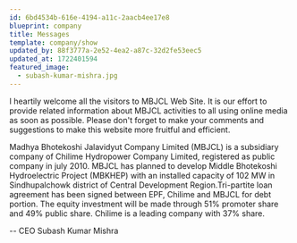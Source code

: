 ```yaml
---
id: 6bd4534b-616e-4194-a11c-2aacb4ee17e8
blueprint: company
title: Messages
template: company/show
updated_by: 88f3777a-2e52-4ea2-a87c-32d2fe53eec5
updated_at: 1722401594
featured_image:
  - subash-kumar-mishra.jpg
---
```

I heartily welcome all the visitors to MBJCL Web Site. It is our effort to provide related information about MBJCL activities to all using online media as soon as possible. Please don't forget to make your comments and suggestions to make this website more fruitful and efficient.

Madhya Bhotekoshi Jalavidyut Company Limited (MBJCL) is a subsidiary company of Chilime Hydropower Company Limited, registered as public company in july 2010. MBJCL has planned to develop Middle Bhotekoshi Hydroelectric Project (MBKHEP) with an installed capacity of 102 MW in Sindhupalchowk district of Central Development Region.Tri-partite loan agreement has been signed between EPF, Chilime and MBJCL for debt portion. The equity investment will be made through 51% promoter share and 49% public share. Chilime is a leading company with 37% share.



-- CEO Subash Kumar Mishra